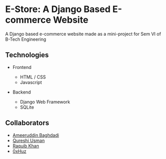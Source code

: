 # E-Store: A Django Based E-commerce Website

A Django based e-commerce website made as a mini-project for Sem VI of B-Tech Engineering

## Technologies

- Frontend

  - HTML / CSS
  - Javascript

- Backend
  - Django Web Framework
  - SQLite

## Collaborators

- [Ameeruddin Baghdadi](https://github.com/ameeruddin0601)
- [Qureshi Usman](https://github.com/q-usman)
- [Raquib Khan](https://github.com/raquib01)
- [0xHuz](https://github.com/0xHuz)
